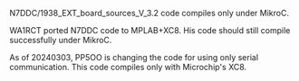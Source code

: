 N7DDC/1938_EXT_board_sources_V_3.2 code compiles only under MikroC.

WA1RCT ported N7DDC code to MPLAB+XC8. His code should still compile successfully under MikroC.

As of 20240303, PP5OO is changing the code for using only serial communication. This code compiles only with Microchip's XC8.
